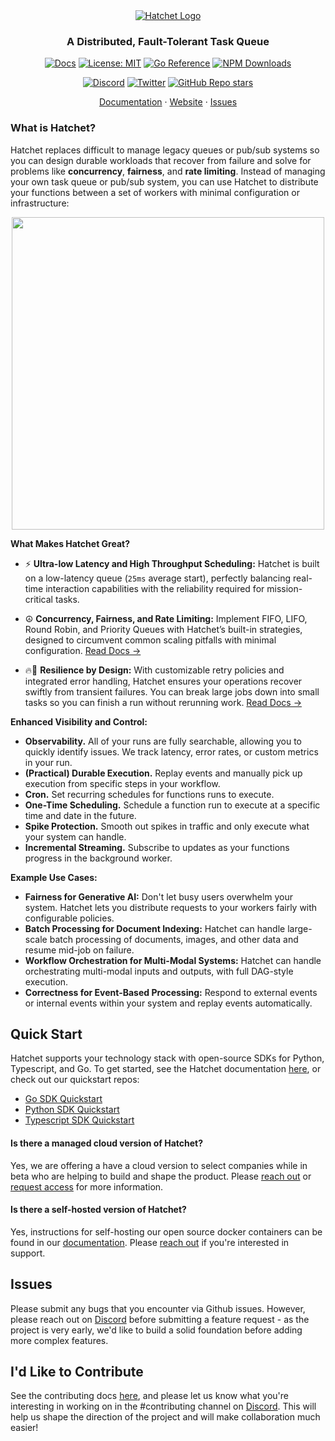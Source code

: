 <div align="center">

<picture>
  <source media="(prefers-color-scheme: dark)" srcset="https://framerusercontent.com/images/KBMnpSO12CyE6UANhf4mhrg6na0.png?scale-down-to=200">
  <source media="(prefers-color-scheme: light)" srcset="https://framerusercontent.com/images/KBMnpSO12CyE6UANhf4mhrg6na0.png?scale-down-to=200">
  <a href ="https://hatchet.run">
	  <img alt="Hatchet Logo" src="https://framerusercontent.com/images/KBMnpSO12CyE6UANhf4mhrg6na0.png?scale-down-to=200">
  </a>
</picture>

### A Distributed, Fault-Tolerant Task Queue

[![Docs](https://img.shields.io/badge/docs-docs.hatchet.run-3F16E4)](https://docs.hatchet.run) [![License: MIT](https://img.shields.io/badge/License-MIT-purple.svg)](https://opensource.org/licenses/MIT) [![Go Reference](https://pkg.go.dev/badge/github.com/hatchet-dev/hatchet.svg)](https://pkg.go.dev/github.com/hatchet-dev/hatchet) [![NPM Downloads](https://img.shields.io/npm/dm/%40hatchet-dev%2Ftypescript-sdk)](https://www.npmjs.com/package/@hatchet-dev/typescript-sdk)

[![Discord](https://img.shields.io/discord/1088927970518909068?style=social&logo=discord)](https://discord.gg/ZMeUafwH89) 
[![Twitter](https://img.shields.io/twitter/url/https/twitter.com/hatchet-dev.svg?style=social&label=Follow%20%40hatchet-dev)](https://twitter.com/hatchet_dev)
[![GitHub Repo stars](https://img.shields.io/github/stars/hatchet-dev/hatchet?style=social)](https://github.com/hatchet-dev/hatchet)



  <p align="center">
    <a href="https://docs.hatchet.run">Documentation</a>
    ·
    <a href="https://hatchet.run">Website</a>
    ·
    <a href="https://github.com/hatchet-dev/hatchet/issues">Issues</a>
  </p>

</div>

### What is Hatchet?

Hatchet replaces difficult to manage legacy queues or pub/sub systems so you can design durable workloads that recover from failure and solve for problems like **concurrency**, **fairness**, and **rate limiting**. Instead of managing your own task queue or pub/sub system, you can use Hatchet to distribute your functions between a set of workers with minimal configuration or infrastructure:

<p align="center">
  <img width="500" height="500" src="https://github.com/hatchet-dev/hatchet/assets/25448214/c3defa1e-d9d9-4419-94e5-b4ea4a748f8d">
</p>


**What Makes Hatchet Great?**

- ⚡️ **Ultra-low Latency and High Throughput Scheduling:** Hatchet is built on a low-latency queue (`25ms` average start), perfectly balancing real-time interaction capabilities with the reliability required for mission-critical tasks.

- ☮️ **Concurrency, Fairness, and Rate Limiting:** Implement FIFO, LIFO, Round Robin, and Priority Queues with Hatchet’s built-in strategies, designed to circumvent common scaling pitfalls with minimal configuration. [Read Docs →](https://docs.hatchet.run)

- 🔥🧯 **Resilience by Design:** With customizable retry policies and integrated error handling, Hatchet ensures your operations recover swiftly from transient failures. You can break large jobs down into small tasks so you can finish a run without rerunning work. [Read Docs →](https://docs.hatchet.run)

**Enhanced Visibility and Control:**

- **Observability.** All of your runs are fully searchable, allowing you to quickly identify issues. We track latency, error rates, or custom metrics in your run.
- **(Practical) Durable Execution.** Replay events and manually pick up execution from specific steps in your workflow.
- **Cron.** Set recurring schedules for functions runs to execute.
- **One-Time Scheduling.** Schedule a function run to execute at a specific time and date in the future.
- **Spike Protection.** Smooth out spikes in traffic and only execute what your system can handle.
- **Incremental Streaming.** Subscribe to updates as your functions progress in the background worker.

**Example Use Cases:**

- **Fairness for Generative AI:** Don't let busy users overwhelm your system. Hatchet lets you distribute requests to your workers fairly with configurable policies.
- **Batch Processing for Document Indexing:** Hatchet can handle large-scale batch processing of documents, images, and other data and resume mid-job on failure.
- **Workflow Orchestration for Multi-Modal Systems:** Hatchet can handle orchestrating multi-modal inputs and outputs, with full DAG-style execution.
- **Correctness for Event-Based Processing:** Respond to external events or internal events within your system and replay events automatically.

## Quick Start

Hatchet supports your technology stack with open-source SDKs for Python, Typescript, and Go. To get started, see the Hatchet documentation [here](https://docs.hatchet.run/home/quickstart), or check out our quickstart repos:

- [Go SDK Quickstart](https://github.com/hatchet-dev/hatchet-go-quickstart)
- [Python SDK Quickstart](https://github.com/hatchet-dev/hatchet-python-quickstart)
- [Typescript SDK Quickstart](https://github.com/hatchet-dev/hatchet-typescript-quickstart)

#### Is there a managed cloud version of Hatchet?

Yes, we are offering a have a cloud version to select companies while in beta who are helping to build and shape the product. Please [reach out](mailto:contact@hatchet.run) or [request access](https://hatchet.run/request-access) for more information.

#### Is there a self-hosted version of Hatchet?

Yes, instructions for self-hosting our open source docker containers can be found in our [documentation](https://docs.hatchet.run/self-hosting/docker-compose). Please [reach out](mailto:contact@hatchet.run) if you're interested in support.

## Issues

Please submit any bugs that you encounter via Github issues. However, please reach out on [Discord](https://discord.gg/ZMeUafwH89) before submitting a feature request - as the project is very early, we'd like to build a solid foundation before adding more complex features.

## I'd Like to Contribute

See the contributing docs [here](https://docs.hatchet.run/contributing), and please let us know what you're interesting in working on in the #contributing channel on [Discord](https://discord.gg/ZMeUafwH89). This will help us shape the direction of the project and will make collaboration much easier!

